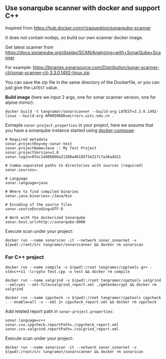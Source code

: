 ## Use sonarqube scanner with docker and support C++

Inspired from https://hub.docker.com/r/zaquestion/sonarqube-scanner

It does not contain nodejs, so build our own scanner docker image.

Get latest scanner from https://docs.sonarqube.org/display/SCAN/Analyzing+with+SonarQube+Scanner

For example: https://binaries.sonarsource.com/Distribution/sonar-scanner-cli/sonar-scanner-cli-3.3.0.1492-linux.zip

You can save the zip file in the same directory of the Dockerfile, or you can just give the `LATEST` value.


**Build image** (here we input 2 args, one for sonar scanner version, one for alpine mirror):
```
docker build -t tangramor/sonarscanner --build-arg LATEST=3.3.0.1492-linux --build-arg APKMIRROR=mirrors.ustc.edu.cn .
```

Exmaple `sonar-project.properties` in your project, here we assume that you have a sonarqube instance started using [docker-compose](https://github.com/SonarSource/docker-sonarqube/blob/master/recipes/docker-compose-postgres-example.yml):
```
# Required metadata
sonar.projectKey=my-sonar-test
sonar.projectName=Java :: My Test Project
sonar.projectVersion=1.0
sonar.login=07ec1d40680ba21388a46185f3e217c7a36add11

# Comma-separated paths to directories with sources (required)
sonar.sources=.

# Language
sonar.language=java

# Where to find compiled binaries
sonar.java.binaries=./Java/bin

# Encoding of the source files
sonar.sourceEncoding=UTF-8

# Work with the dockerized Sonarqube
sonar.host.url=http://sonarqube:9000

```

Execute scan under your project:
```
docker run --name sonarscan -it --network sonar_sonarnet -v $(pwd):/root/src tangramor/sonarscanner && docker rm sonarscan
```


### For C++ project

```
docker run --name compile -v $(pwd):/root tangramor/cpptools g++ -std=c++11 -lcrypto Test.cpp -o test && docker rm compile

docker run --name valgrind -v $(pwd):/root tangramor/cpptools valgrind --xml=yes --xml-file=valgrind_report.xml ./gmtendecrypt && docker rm valgrind

docker run --name cppcheck -v $(pwd):/root tangramor/cpptools cppcheck . --enable=all -v --xml 2> cppcheck_report.xml && docker rm cppcheck
```

Add related report path in `sonar-project.properties`:

```
sonar.language=c++
sonar.cxx.cppcheck.reportPath=./cppcheck_report.xml
sonar.cxx.valgrind.reportPath=./valgrind_report.xml
```


Execute scan under your project:
```
docker run --name sonarscan -it --network sonar_sonarnet -v $(pwd):/root/src tangramor/sonarscanner && docker rm sonarscan
```


